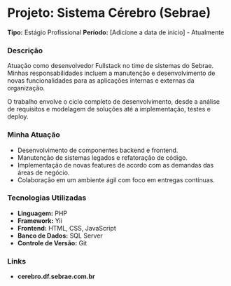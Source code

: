 # Projeto: Sistema Cérebro (Sebrae)

**Tipo:** Estágio Profissional
**Período:** [Adicione a data de início] - Atualmente

### Descrição
Atuação como desenvolvedor Fullstack no time de sistemas do Sebrae. Minhas responsabilidades incluem a manutenção e desenvolvimento de novas funcionalidades para as aplicações internas e externas da organização.

O trabalho envolve o ciclo completo de desenvolvimento, desde a análise de requisitos e modelagem de soluções até a implementação, testes e deploy.

### Minha Atuação
- Desenvolvimento de componentes backend e frontend.
- Manutenção de sistemas legados e refatoração de código.
- Implementação de novas features de acordo com as demandas das áreas de negócio.
- Colaboração em um ambiente ágil com foco em entregas contínuas.

### Tecnologias Utilizadas
- **Linguagem:** PHP
- **Framework:** Yii
- **Frontend:** HTML, CSS, JavaScript
- **Banco de Dados:** SQL Server
- **Controle de Versão:** Git

### Links
* **cerebro.df.sebrae.com.br**
